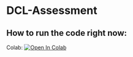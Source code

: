 # DCL-Assessment



## How to run the code right now:

Colab:
[![Open In Colab](https://colab.research.google.com/assets/colab-badge.svg)](https://colab.research.google.com/github/i1idan/DCL-Assessment/blob/main/DCL_Assessment.ipynb)
